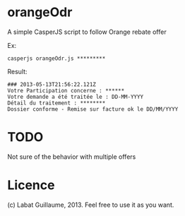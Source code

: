 orangeOdr
=========

A simple CasperJS script to follow Orange rebate offer

Ex:

    casperjs orangeOdr.js *********

Result:

    ### 2013-05-13T21:56:22.121Z
    Votre Participation concerne : ******
    Votre demande a été traitée le : DD-MM-YYYY
    Détail du traitement : ********
    Dossier conforme - Remise sur facture ok le DD/MM/YYYY

TODO
====

Not sure of the behavior with multiple offers

Licence
=======

(c) Labat Guillaume, 2013.
Feel free to use it as you want.